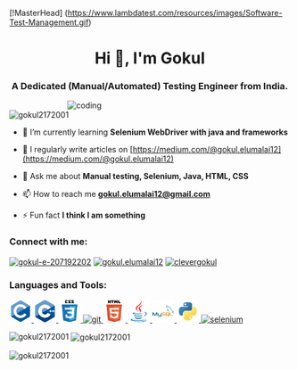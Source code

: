[!MasterHead] (https://www.lambdatest.com/resources/images/Software-Test-Management.gif)
<h1 align="center">Hi 👋, I'm Gokul</h1>
<h3 align="center">A Dedicated (Manual/Automated) Testing Engineer from India.</h3>
<img align="right" alt="coding" width="400" scr="https://www.lambdatest.com/resources/images/Software-Test-Management.gif">

<p align="left"> <img src="https://komarev.com/ghpvc/?username=gokul2172001&label=Profile%20views&color=0e75b6&style=flat" alt="gokul2172001" /> </p>

- 🌱 I’m currently learning **Selenium WebDriver with java and frameworks**

- 📝 I regularly write articles on [https://medium.com/@gokul.elumalai12](https://medium.com/@gokul.elumalai12)

- 💬 Ask me about **Manual testing, Selenium, Java, HTML, CSS**

- 📫 How to reach me **gokul.elumalai12@gmail.com**

- ⚡ Fun fact **I think I am something**

<h3 align="left">Connect with me:</h3>
<p align="left">
<a href="https://linkedin.com/in/gokul-e-207192202" target="blank"><img align="center" src="https://raw.githubusercontent.com/rahuldkjain/github-profile-readme-generator/master/src/images/icons/Social/linked-in-alt.svg" alt="gokul-e-207192202" height="30" width="40" /></a>
<a href="https://fb.com/gokul.elumalai12" target="blank"><img align="center" src="https://raw.githubusercontent.com/rahuldkjain/github-profile-readme-generator/master/src/images/icons/Social/facebook.svg" alt="gokul.elumalai12" height="30" width="40" /></a>
<a href="https://instagram.com/clevergokul" target="blank"><img align="center" src="https://raw.githubusercontent.com/rahuldkjain/github-profile-readme-generator/master/src/images/icons/Social/instagram.svg" alt="clevergokul" height="30" width="40" /></a>
</p>

<h3 align="left">Languages and Tools:</h3>
<p align="left"> <a href="https://www.cprogramming.com/" target="_blank" rel="noreferrer"> <img src="https://raw.githubusercontent.com/devicons/devicon/master/icons/c/c-original.svg" alt="c" width="40" height="40"/> </a> <a href="https://www.w3schools.com/cpp/" target="_blank" rel="noreferrer"> <img src="https://raw.githubusercontent.com/devicons/devicon/master/icons/cplusplus/cplusplus-original.svg" alt="cplusplus" width="40" height="40"/> </a> <a href="https://www.w3schools.com/css/" target="_blank" rel="noreferrer"> <img src="https://raw.githubusercontent.com/devicons/devicon/master/icons/css3/css3-original-wordmark.svg" alt="css3" width="40" height="40"/> </a> <a href="https://git-scm.com/" target="_blank" rel="noreferrer"> <img src="https://www.vectorlogo.zone/logos/git-scm/git-scm-icon.svg" alt="git" width="40" height="40"/> </a> <a href="https://www.w3.org/html/" target="_blank" rel="noreferrer"> <img src="https://raw.githubusercontent.com/devicons/devicon/master/icons/html5/html5-original-wordmark.svg" alt="html5" width="40" height="40"/> </a> <a href="https://www.java.com" target="_blank" rel="noreferrer"> <img src="https://raw.githubusercontent.com/devicons/devicon/master/icons/java/java-original.svg" alt="java" width="40" height="40"/> </a> <a href="https://www.mysql.com/" target="_blank" rel="noreferrer"> <img src="https://raw.githubusercontent.com/devicons/devicon/master/icons/mysql/mysql-original-wordmark.svg" alt="mysql" width="40" height="40"/> </a> <a href="https://www.python.org" target="_blank" rel="noreferrer"> <img src="https://raw.githubusercontent.com/devicons/devicon/master/icons/python/python-original.svg" alt="python" width="40" height="40"/> </a> <a href="https://www.selenium.dev" target="_blank" rel="noreferrer"> <img src="https://raw.githubusercontent.com/detain/svg-logos/780f25886640cef088af994181646db2f6b1a3f8/svg/selenium-logo.svg" alt="selenium" width="40" height="40"/> </a> </p>

<p><img align="left" src="https://github-readme-stats.vercel.app/api/top-langs?username=gokul2172001&show_icons=true&locale=en&layout=compact" alt="gokul2172001" /></p>

<p>&nbsp;<img align="center" src="https://github-readme-stats.vercel.app/api?username=gokul2172001&show_icons=true&locale=en" alt="gokul2172001" /></p>

<p><img align="center" src="https://github-readme-streak-stats.herokuapp.com/?user=gokul2172001&" alt="gokul2172001" /></p>
